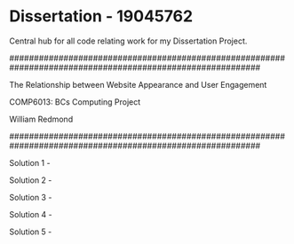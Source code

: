 # Dissertation - 19045762
Central hub for all code relating work for my Dissertation Project.

###########################################################################################################

The Relationship between Website Appearance and User Engagement 

COMP6013: BCs Computing Project

William Redmond

###########################################################################################################

Solution 1 -

Solution 2 -

Solution 3 -

Solution 4 -

Solution 5 -

